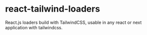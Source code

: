 # react-tailwind-loaders

React.js loaders build with TailwindCSS, usable in any react or next application with tailwindcss.
